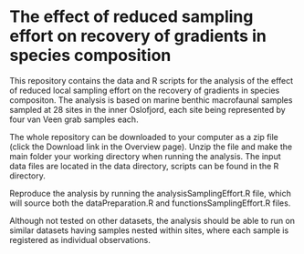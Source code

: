 The effect of reduced sampling effort on recovery of gradients in species composition
=====================================================================================

This repository contains the data and R scripts for the analysis of the effect of reduced
local sampling effort on the recovery of gradients in species compositon. The analysis is
based on marine benthic macrofaunal samples sampled at 28 sites in the inner Oslofjord,
each site being represented by four van Veen grab samples each. 

The whole repository can be downloaded to your computer as a zip file (click the Download link in the Overview page). Unzip the file and make the main folder your working directory when running the analysis. The input data files are located in the data directory, scripts can be found in the R directory. 

Reproduce the analysis by running the analysisSamplingEffort.R file, which will source both the dataPreparation.R and functionsSamplingEffort.R files.

Although not tested on other datasets, the analysis should be able to run on similar datasets having samples nested within sites, where each sample is registered as individual observations.
